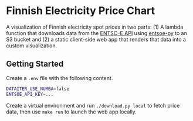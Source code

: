 Finnish Electricity Price Chart
===============================

A visualization of Finnish electricity spot prices in two parts: (1) A
lambda function that downloads data from the [ENTSO-E API][] using
[entsoe-py][] to an S3 bucket and (2) a static client-side web app that
renders that data into a custom visualization.

[ENTSO-E API]: https://transparency.entsoe.eu/content/static_content/Static%20content/web%20api/Guide.html
[entsoe-py]: https://github.com/EnergieID/entsoe-py

## Getting Started

Create a `.env` file with the following content.

```bash
DATAITER_USE_NUMBA=false
ENTSOE_API_KEY=...
```

Create a virtual environment and run `./download.py local` to fetch
price data, then use `make run` to launch the web app locally.
